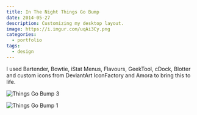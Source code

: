 ```yaml
---
title: In The Night Things Go Bump
date: 2014-05-27
description: Customizing my desktop layout.
image: https://i.imgur.com/uqAi3Cy.png
categories:
  - portfolio
tags:
  - design
---
```


I used Bartender, Bowtie, iStat Menus, Flavours, GeekTool, cDock, Blotter and custom icons from DeviantArt IconFactory and Amora to bring this to life.

![Things Go Bump 3](https://i.imgur.com/oSDM5j9.png)

![Things Go Bump 1](https://i.imgur.com/4VyNhkT.png)

